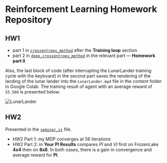 # Reinforcement Learning Homework Repository #
## HW1 ##
* part 1 in [`crossentropy_method`](https://github.com/Shilovski/RL/blob/main/crossentropy_method.ipynb) after the __Training loop__ section
* part 2 in [`deep_crossentropy_method`](https://github.com/Shilovski/RL/blob/main/deep_crossentropy_method.ipynb) in the relevant part &mdash; __Homework part II__

Also, the last block of code (after interrupting the LunarLander training cycle with the keyboard) in the second part saves the rendering of the landing of the lunar lander into the `LunarLander.mp4` file in the _content_ folder in Google Colab. 
The training result of agent with an average reward of `55.568` is presented below.

![LunarLander](https://user-images.githubusercontent.com/75098744/225776654-7c0dbc05-8cac-49ef-bda2-ddb4656a4ddb.gif)


## HW2 ##
Presented in the [`seminar_vi`](https://github.com/Shilovski/RL/blob/main/seminar_vi.ipynb) file.

* HW2 Part 1: my MDP converges at 56 iterations
* HW2 Part 2: in __Your PI Results__ compares _PI_ and _VI_ first on FrozenLake __4x4__ then on __8x8__. In both cases, there is a gain in convergence and average reward for __PI__.

